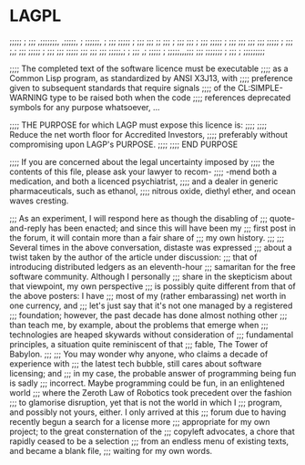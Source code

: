 # LAGPL

;;;;; ; ;;;        ,;;;;;;;,    ,;;;;;,   ; ;;;;;;,  ; ;;;
;;;;; ; ;;;       ;;;      ;;  ;;;        ; ;;;  ;;; ; ;;;
;;;;; ; ;;;      ;;;       ;;; ;;;  ;;;;; ; ;;;  ;,;   ;;;
;;;;; ; ;;;      ;;; ;;;;; ;;; ;;;    ;;;   ;;;;;,;  ; ;;;     ,;
;;;;; ; ;;;;;,,,;;;       ;;;    ;;;;;;;  ; ;;;      ; ;;;;;;;;;

;;;; The completed text of the software licence must be executable
;;;; as a Common Lisp program, as standardized by ANSI X3J13, with
;;;; preference given to subsequent standards that require signals
;;;; of the CL:SIMPLE-WARNING type to be raised both when the code
;;;; references deprecated symbols for any purpose whatsoever, ...

;;;; THE PURPOSE for which LAGP must expose this licence is:
;;;;
;;;;   Reduce the net worth floor for Accredited Investors,
;;;;   preferably without compromising upon LAGP's PURPOSE.
;;;;
;;;; END PURPOSE

;;;; If you are concerned about the legal uncertainty imposed by
;;;; the contents of this file, please ask your lawyer to recom-
;;;; -mend both a medication, and both a licenced psychiatrist,
;;;; and a dealer in generic pharmaceuticals, such as ethanol,
;;;; nitrous oxide, diethyl ether, and ocean waves cresting.

;;; As an experiment, I will respond here as though the disabling of
;;; quote-and-reply has been enacted; and since this will have been my
;;; first post in the forum, it will contain more than a fair share of
;;; my own history.
;;;
;;; Several times in the above conversation, distaste was expressed
;;; about a twist taken by the author of the article under discussion:
;;; that of introducing distributed ledgers as an eleventh-hour
;;; samaritan for the free software community. Although I personally
;;; share in the skepticism about that viewpoint, my own perspective
;;; is possibly quite different from that of the above posters: I have
;;; most of my (rather embarassing) net worth in one currency, and
;;; let's just say that it's not one managed by a registered
;;; foundation; however, the past decade has done almost nothing other
;;; than teach me, by example, about the problems that emerge when
;;; technologies are heaped skywards without consideration of
;;; fundamental principles, a situation quite reminiscent of that
;;; fable, The Tower of Babylon.
;;;
;;; You may wonder why anyone, who claims a decade of experience with
;;; the latest tech bubble, still cares about software licensing; and
;;; in my case, the probable answer of programming being fun is sadly
;;; incorrect. Maybe programming could be fun, in an enlightened world
;;; where the Zeroth Law of Robotics took precedent over the fashion
;;; to glamorise disruption, yet that is not the world in which I
;;; program, and possibly not yours, either. I only arrived at this
;;; forum due to having recently begun a search for a license more
;;; appropriate for my own project; to the great consternation of the
;;; copyleft advocates, a chore that rapidly ceased to be a selection
;;; from an endless menu of existing texts, and became a blank file,
;;; waiting for my own words.
